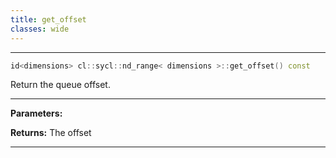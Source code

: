 ```yaml
---
title: get_offset
classes: wide
---
```



---

```cpp
id<dimensions> cl::sycl::nd_range< dimensions >::get_offset() const
```


Return the queue offset. 


---
**Parameters:**

**Returns:** The offset 

---
